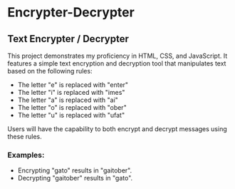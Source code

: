 # Encrypter-Decrypter
## Text Encrypter / Decrypter

This project demonstrates my proficiency in HTML, CSS, and JavaScript. It features a simple text encryption and decryption tool that manipulates text based on the following rules:

- The letter "e" is replaced with "enter"
- The letter "i" is replaced with "imes"
- The letter "a" is replaced with "ai"
- The letter "o" is replaced with "ober"
- The letter "u" is replaced with "ufat"

Users will have the capability to both encrypt and decrypt messages using these rules.

### Examples:
- Encrypting "gato" results in "gaitober".
- Decrypting "gaitober" results in "gato".
